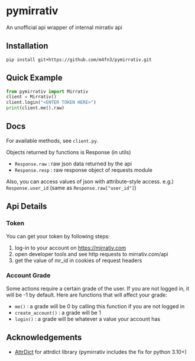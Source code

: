 # pymirrativ
An unofficial api wrapper of internal mirrativ api

## Installation
`pip install git+https://github.com/m4fn3/pymirrativ.git`

## Quick Example
```python
from pymirrativ import Mirrativ
client = Mirrativ()
client.login("<ENTER TOKEN HERE>")
print(client.me().raw)
```

## Docs
For available methods, see `client.py`.

Objects returned by functions is Response (in utils)
- `Response.raw` : raw json data returned by the api
- `Response.resp` : raw response object of requests module

Also, you can access values of json with attribute-style access. 
e.g.) `Response.user_id` (same as `Response.raw["user_id"]`)

## Api Details
### Token
You can get your token by following steps:
1. log-in to your account on https://mirrativ.com
2. open developer tools and see http requests to mirrativ.com/api
3. get the value of mr_id in cookies of request headers
### Account Grade
Some actions require a certain grade of the user.
If you are not logged in, it will be -1 by default.
Here are functions that will affect your grade:
- `me()` : a grade will be 0 by calling this function if you are not logged in
- `create_account()` : a grade will be 1
- `login()` : a grade will be whatever a value your account has

## Acknowledgements
- [AttrDict](https://github.com/bcj/AttrDict) for attrdict library (pymirrativ includes the fix for python 3.10+)